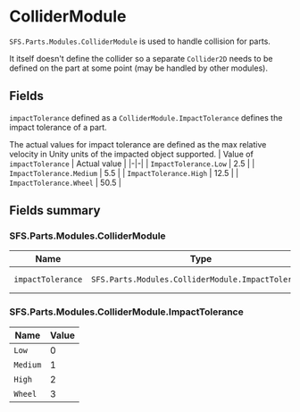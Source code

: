 # ColliderModule
`SFS.Parts.Modules.ColliderModule` is used to handle collision for parts.

It itself doesn't define the collider so a separate `Collider2D` needs to be defined on the part at some point (may be handled by other modules).

## Fields
`impactTolerance` defined as a `ColliderModule.ImpactTolerance` defines the impact tolerance of a part.

The actual values for impact tolerance are defined as the max relative velocity in Unity units of the impacted object supported.
| Value of `impactTolerance` | Actual value |
|-|-|
| `ImpactTolerance.Low` | 2.5 |
| `ImpactTolerance.Medium` | 5.5 |
| `ImpactTolerance.High` | 12.5 |
| `ImpactTolerance.Wheel` | 50.5 |

## Fields summary
### SFS.Parts.Modules.ColliderModule
| Name | Type | Description |
|-|-|-|
| `impactTolerance` | `SFS.Parts.Modules.ColliderModule.ImpactTolerance` | Impact tolerance |

### SFS.Parts.Modules.ColliderModule.ImpactTolerance
| Name | Value |
|-|-|
| `Low` | 0 |
| `Medium` | 1 |
| `High` | 2 |
| `Wheel` | 3 |